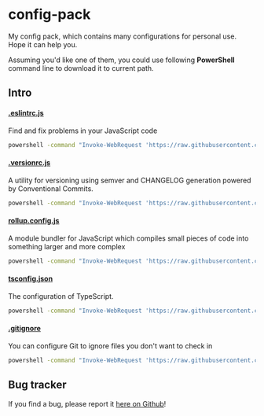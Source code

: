 # config-pack

My config pack, which contains many configurations for personal use. Hope it can help you.

Assuming you'd like one of them, you could use following **PowerShell** command line to download it to current path.

## Intro

#### [.eslintrc.js](https://eslint.org/docs/user-guide/configuring)

Find and fix problems in your JavaScript code

```bash
powershell -command "Invoke-WebRequest 'https://raw.githubusercontent.com/zixiCat/config-pack/master/.eslintrc.js' -OutFile '.eslintrc.js'"
```

#### [.versionrc.js](https://github.com/conventional-changelog/standard-version)

A utility for versioning using semver and CHANGELOG generation powered by Conventional Commits.

```bash
powershell -command "Invoke-WebRequest 'https://raw.githubusercontent.com/zixiCat/config-pack/master/.versionrc.js' -OutFile '.versionrc.js'"
```

#### [rollup.config.js](http://rollupjs.org/guide/en/)

A module bundler for JavaScript which compiles small pieces of code into something larger and more complex

```bash
powershell -command "Invoke-WebRequest 'https://raw.githubusercontent.com/zixiCat/config-pack/master/rollup.config.js' -OutFile 'rollup.config.js'"
```

#### [tsconfig.json](https://www.typescriptlang.org/docs/handbook/compiler-options.html)

The configuration of TypeScript.

```bash
powershell -command "Invoke-WebRequest 'https://raw.githubusercontent.com/zixiCat/config-pack/master/tsconfig.json' -OutFile 'tsconfig.json'"
```

#### [.gitignore](https://docs.github.com/en/free-pro-team@latest/github/using-git/ignoring-files)

You can configure Git to ignore files you don't want to check in

```bash
powershell -command "Invoke-WebRequest 'https://raw.githubusercontent.com/zixiCat/config-pack/master/.gitignore' -OutFile '.gitignore'"
```


## Bug tracker

If you find a bug, please report it [here on Github](https://github.com/zixiCat/config-pack/issues)!
